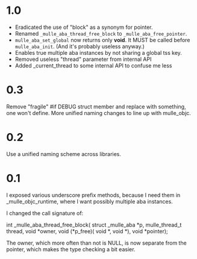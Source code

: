 1.0
===
   * Eradicated the use of "block" as a synonym for pointer.
   * Renamed `_mulle_aba_thread_free_block` to `_mulle_aba_free_pointer`.
   * `mulle_aba_set_global` now returns only **void**. It MUST be called before
   `mulle_aba_init`. (And it's probably useless anyway.)
   * Enables true multiple aba instances by not sharing a global tss key.
   * Removed useless "thread" parameter from internal API
   * Added _current_thread to some internal API to confuse me less
      
0.3
===
   Remove "fragile" #if DEBUG struct member and replace with something,
   one won't define. More unified naming changes to line up with mulle_objc.

0.2
===
   Use a unified naming scheme across libraries.

0.1
===
   I exposed various underscore prefix methods, because I need them in
   _mulle_objc_runtime, where I want possibly multiple aba instances.

   I changed the call signature of:

   int   _mulle_aba_thread_free_block( struct _mulle_aba *p,
                                       mulle_thread_t thread,
                                       void *owner,
                                       void (*p_free)( void *, void *),
                                       void *pointer);

   The owner, which more often than not is NULL, is now separate from the
   pointer, which makes the type checking a bit easier.